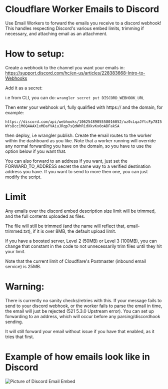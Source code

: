 # Cloudflare Worker Emails to Discord
Use Email Workers to forward the emails you receive to a discord webhook! This handles respecting Discord's various embed limits, trimming if necessary, and attaching email as an attachment.

# How to setup:
Create a webhook to the channel you want your emails in:
https://support.discord.com/hc/en-us/articles/228383668-Intro-to-Webhooks

Add it as a secret:

i.e from CLI, you can do: `wrangler secret put DISCORD_WEBHOOK_URL`

Then enter your webhook url, fully qualified with https:// and the domain, for example:

`https://discord.com/api/webhooks/1062548905558016052/uz0cLqaJYtcFp78I5WYsBcc1MOQ4AAX1xMDafVAiuJRqp7sQdWhR1dXkvKx0oADFakSA`

then deploy, i.e wrangler publish. Create the email routes to the worker within the dashboard as you like. Note that a worker running will override any normal forwarding you have on the domain, so you have to use the option below if you want that.

You can also forward to an address if you want, just set the FORWARD_TO_ADDRESS secret the same way to a verified destination address you have. If you want to send to more then one, you can just modify the script.

# Limit

Any emails over the discord embed description size limit will be trimmed, and the full contents uploaded as files.

The file will still be trimmed (and the name will reflect that, email-trimmed.txt), if it is over 8MB, the default upload limit. 

If you have a boosted server, Level 2 (50MB) or Level 3 (100MB), you can change that constant in the code to not unnecessarily trim files until they hit your limit. 

Note that the current limit of Cloudflare's Postmaster (inbound email service) is 25MB.

# Warning:

There is currently no sanity checks/retries with this. If your message fails to send to your discord webhook, or the worker fails to parse the email in time, the email will just be rejected (521 5.3.0 Upstream error). You can set up forwarding to an address, which will occur before any parsing/discordhook sending.

It will still forward your email without issue if you have that enabled, as it tries that first.

# Example of how emails look like in Discord

![Picture of Discord Email Embed](Discord_q6K8tc8Ke1.png "Email Discord Embed")

